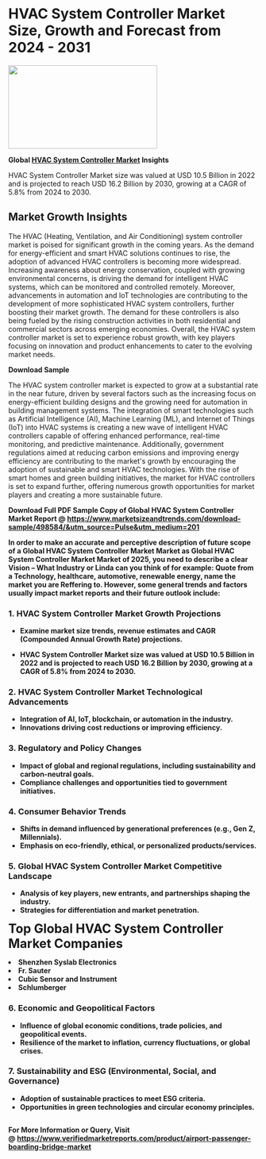 <H1>HVAC System Controller Market Size, Growth and Forecast from 2024 - 2031</H1><img class="aligncenter size-medium wp-image-584254" src="https://thirdeyenews.in/wp-content/uploads/2024/09/Global-Market-Research-300x168.jpeg" alt="" width="300" height="168" /><p><strong>Global&nbsp;<a href="https://www.marketsizeandtrends.com/download-sample/498584/&amp;utm_source=Pulse&amp;utm_medium=201">HVAC System Controller Market</a> Insights</strong></p><p>HVAC System Controller Market size was valued at USD 10.5 Billion in 2022 and is projected to reach USD 16.2 Billion by 2030, growing at a CAGR of 5.8% from 2024 to 2030.</p><p><h2>Market Growth Insights</h2> <p>The HVAC (Heating, Ventilation, and Air Conditioning) system controller market is poised for significant growth in the coming years. As the demand for energy-efficient and smart HVAC solutions continues to rise, the adoption of advanced HVAC controllers is becoming more widespread. Increasing awareness about energy conservation, coupled with growing environmental concerns, is driving the demand for intelligent HVAC systems, which can be monitored and controlled remotely. Moreover, advancements in automation and IoT technologies are contributing to the development of more sophisticated HVAC system controllers, further boosting their market growth. The demand for these controllers is also being fueled by the rising construction activities in both residential and commercial sectors across emerging economies. Overall, the HVAC system controller market is set to experience robust growth, with key players focusing on innovation and product enhancements to cater to the evolving market needs.</p> <p><strong>Download Sample</strong></p> <p>The HVAC system controller market is expected to grow at a substantial rate in the near future, driven by several factors such as the increasing focus on energy-efficient building designs and the growing need for automation in building management systems. The integration of smart technologies such as Artificial Intelligence (AI), Machine Learning (ML), and Internet of Things (IoT) into HVAC systems is creating a new wave of intelligent HVAC controllers capable of offering enhanced performance, real-time monitoring, and predictive maintenance. Additionally, government regulations aimed at reducing carbon emissions and improving energy efficiency are contributing to the market's growth by encouraging the adoption of sustainable and smart HVAC technologies. With the rise of smart homes and green building initiatives, the market for HVAC controllers is set to expand further, offering numerous growth opportunities for market players and creating a more sustainable future. <p><strong></p><p><span class=""><strong>Download Full PDF Sample Copy of Global HVAC System Controller Market Report</strong> @ <a href="https://www.marketsizeandtrends.com/download-sample/498584/&amp;utm_source=Pulse&amp;utm_medium=201" target="_blank">https://www.marketsizeandtrends.com/download-sample/498584/&amp;utm_source=Pulse&amp;utm_medium=201</a></span></p><p>In order to make an accurate and perceptive description of future scope of a Global&nbsp;HVAC System Controller Market Market as Global&nbsp;HVAC System Controller Market Market of 2025, you need to describe a clear Vision &ndash; What Industry or Linda can you think of for example: Quote from a Technology, healthcare, automotive, renewable energy, name the market you are Reffering to. However, some general trends and factors usually impact market reports and their future outlook include:</p><h3>1.&nbsp;<strong>HVAC System Controller Market Growth Projections</strong></h3><ul><li>Examine market size trends, revenue estimates and CAGR (Compounded Annual Growth Rate) projections.</li><li><p>HVAC System Controller Market size was valued at USD 10.5 Billion in 2022 and is projected to reach USD 16.2 Billion by 2030, growing at a CAGR of 5.8% from 2024 to 2030.</p></li></ul><h3>2.&nbsp;<strong>HVAC System Controller Market Technological Advancements</strong></h3><ul><li>Integration of AI, IoT, blockchain, or automation in the industry.</li><li>Innovations driving cost reductions or improving efficiency.</li></ul><h3>3.&nbsp;<strong>Regulatory and Policy Changes</strong></h3><ul><li>Impact of global and regional regulations, including sustainability and carbon-neutral goals.</li><li>Compliance challenges and opportunities tied to government initiatives.</li></ul><h3>4.&nbsp;<strong>Consumer Behavior Trends</strong></h3><ul><li>Shifts in demand influenced by generational preferences (e.g., Gen Z, Millennials).</li><li>Emphasis on eco-friendly, ethical, or personalized products/services.</li></ul><h3>5.&nbsp;<strong>Global HVAC System Controller Market Competitive Landscape</strong></h3><ul><li>Analysis of key players, new entrants, and partnerships shaping the industry.</li><li>Strategies for differentiation and market penetration.</li></ul><p data-pm-slice="1 1 []"><span style="color: inherit; font-family: inherit; font-size: 25px;">Top Global HVAC System Controller Market Companies</span></p><div class="" data-test-id=""><p><li>Shenzhen Syslab Electronics</li><li> Fr. Sauter</li><li> Cubic Sensor and Instrument</li><li> Schlumberger</li></p></div><h3>6.&nbsp;<strong>Economic and Geopolitical Factors</strong></h3><ul><li>Influence of global economic conditions, trade policies, and geopolitical events.</li><li>Resilience of the market to inflation, currency fluctuations, or global crises.</li></ul><h3>7.&nbsp;<strong>Sustainability and ESG (Environmental, Social, and Governance)</strong></h3><ul><li>Adoption of sustainable practices to meet ESG criteria.</li><li>Opportunities in green technologies and circular economy principles.</li></ul><h2><strong style="font-size: 14px;">For More Information or Query, Visit @&nbsp;</strong><a style="background-color: #ffffff; font-size: 14px;" href="https://www.marketsizeandtrends.com/report/hvac-system-controller-market/" target="_blank">https://www.verifiedmarketreports.com/product/airport-passenger-boarding-bridge-market</a></h2>
